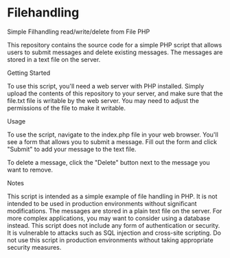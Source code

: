 # Filehandling

Simple Filhandling read/write/delete from File PHP

This repository contains the source code for a simple PHP script that allows users to submit messages and delete existing messages. 
The messages are stored in a text file on the server.

Getting Started

To use this script, you'll need a web server with PHP installed. Simply upload the contents of this repository to your server,
and make sure that the file.txt file is writable by the web server. You may need to adjust the permissions of the file to make it writable.

Usage

To use the script, navigate to the index.php file in your web browser. You'll see a form that allows you to submit a message.
Fill out the form and click "Submit" to add your message to the text file.

To delete a message, click the "Delete" button next to the message you want to remove.

Notes

This script is intended as a simple example of file handling in PHP. It is not intended to be used in production environments without significant modifications.
The messages are stored in a plain text file on the server. For more complex applications, you may want to consider using a database instead.
This script does not include any form of authentication or security. It is vulnerable to attacks such as SQL injection and cross-site scripting. 
Do not use this script in production environments without taking appropriate security measures.
